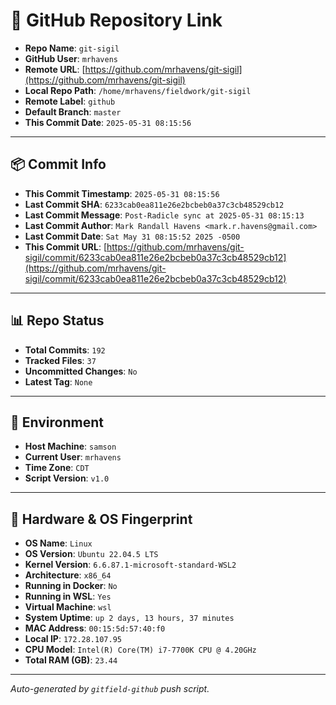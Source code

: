 # 🔗 GitHub Repository Link

- **Repo Name**: `git-sigil`
- **GitHub User**: `mrhavens`
- **Remote URL**: [https://github.com/mrhavens/git-sigil](https://github.com/mrhavens/git-sigil)
- **Local Repo Path**: `/home/mrhavens/fieldwork/git-sigil`
- **Remote Label**: `github`
- **Default Branch**: `master`
- **This Commit Date**: `2025-05-31 08:15:56`

---

## 📦 Commit Info

- **This Commit Timestamp**: `2025-05-31 08:15:56`
- **Last Commit SHA**: `6233cab0ea811e26e2bcbeb0a37c3cb48529cb12`
- **Last Commit Message**: `Post-Radicle sync at 2025-05-31 08:15:13`
- **Last Commit Author**: `Mark Randall Havens <mark.r.havens@gmail.com>`
- **Last Commit Date**: `Sat May 31 08:15:52 2025 -0500`
- **This Commit URL**: [https://github.com/mrhavens/git-sigil/commit/6233cab0ea811e26e2bcbeb0a37c3cb48529cb12](https://github.com/mrhavens/git-sigil/commit/6233cab0ea811e26e2bcbeb0a37c3cb48529cb12)

---

## 📊 Repo Status

- **Total Commits**: `192`
- **Tracked Files**: `37`
- **Uncommitted Changes**: `No`
- **Latest Tag**: `None`

---

## 🧭 Environment

- **Host Machine**: `samson`
- **Current User**: `mrhavens`
- **Time Zone**: `CDT`
- **Script Version**: `v1.0`

---

## 🧬 Hardware & OS Fingerprint

- **OS Name**: `Linux`
- **OS Version**: `Ubuntu 22.04.5 LTS`
- **Kernel Version**: `6.6.87.1-microsoft-standard-WSL2`
- **Architecture**: `x86_64`
- **Running in Docker**: `No`
- **Running in WSL**: `Yes`
- **Virtual Machine**: `wsl`
- **System Uptime**: `up 2 days, 13 hours, 37 minutes`
- **MAC Address**: `00:15:5d:57:40:f0`
- **Local IP**: `172.28.107.95`
- **CPU Model**: `Intel(R) Core(TM) i7-7700K CPU @ 4.20GHz`
- **Total RAM (GB)**: `23.44`

---

_Auto-generated by `gitfield-github` push script._
